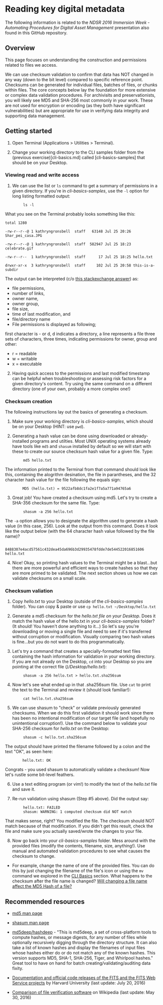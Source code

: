 
# Reading key digital metadata

The following information is related to the _NDSR 2016 Immersion Week - Automating Procedures for Digital Asset Management_ presentation also found in this GitHub repository. 

## Overview

This page focuses on understanding the construction and permissions related to files we access. 

We can use checksum validation to confirm that data has NOT changed in any way (down to the bit level) compared to specific reference point. Checksums can be generated for individual files, batches of files, or chunks within files. The core concepts below lay the foundation for more extensive or complex data validation procedures. For archivisits and preservationists, you will likely see MD5 and SHA-256 most commonly in your work. These are not used for encryption or encoding (as they both have significant vulnerabilities) but are appropriate for use in verifying data integrity and supporting data management. 


## Getting started

1. Open Terminal (Applications > Utilities > Terminal). 

2. Change your working directory to the CLI samples folder from the (previous exercise)[cli-basics.md] called [cli-basics-samples] that should be on your Desktop.

### Viewing read and write access

1. We can use the list or `ls` command to get a summary of permissions in a given directory. If you're in _cli-basics-samples_, use the `-l` option for long listing formatted output:

            ls -l

What you see on the Terminal probably looks something like this:

`total 1280`

`-rw-r--r--@ 1 kathryngronsbell  staff   63148 Jul 25 20:26 Shar_pei_casa.JPG`

`-rw-r--r--@ 1 kathryngronsbell  staff  582947 Jul 25 18:23 celebrate.gif`

`-rw-r--r--  1 kathryngronsbell  staff      17 Jul 25 18:25 hello.txt`

`drwxr-xr-x  3 kathryngronsbell  staff     102 Jul 25 20:58 this-is-a-subdir`

The output can be interpreted (c/o [this stackexchange answer](http://unix.stackexchange.com/a/103118)) as:

- file permissions,
- number of links,
- owner name,
- owner group,
- file size,
- time of last modification, and
- file/directory name
- File permissions is displayed as following;

first character is - or d, d indicates a directory, a line represents a file
three sets of characters, three times, indicating permissions for owner, group and other:
- r = readable
- w = writable
- x = executable

2. Having quick access to the permissions and last modified timestamp can be helpful when troubleshooting or assessing risk factors for a given directory's content. Try using the same command on a different directory (one of your own, probably a more complex one!)


### Checksum creation

The following instructions lay out the basics of generating a checksum. 

1. Make sure your working directory is _cli-basics-samples_, which should be on your Desktop (HINT: use `pwd`).

2. Generating a hash value can be done using downloaded or already-installed programs and utilties. Most UNIX operating systems already have tools like `md5` and `shasum` installed by default so we will start with these to create our source checksum hash value for a given file. Type:

            md5 hello.txt

The information printed to the Terminal from that command should look like this, containing the alogrithm desination, the file in parantheses, and the 32 character hash value for the file following the equals sign:

            MD5 (hello.txt) = 9522afb8dc1fa2e1f7a5a771a94765a6

3. Great job! You have created a checksum using md5. Let's try to create a SHA-356 checksum for the same file. Type:

            shasum -a 256 hello.txt

The `-a` option allows you to designate the algorithm used to generate a hash value (in this case, 256). Look at the output from this command. Does it look like the output below (with the 64 character hash value followed by the file name)?

            8488307e4acd57561c432dea45da696b3d29935478fdde7de544522016851606  hello.txt


4. Nice! Okay, so printing hash values to the Terminal might be a blast...but there are more powerful and efficient ways to create hashes so that they are more primed to be validated. The next section shows us how we can validate checksums on a small scale. 



### Checksum valiation


1. Copy _hello.txt_ to your Desktop (outside of the _cli-basics-samples_ folder). You can copy & paste or use `cp hello.txt ~/Desktop/hello.txt`

2. Generate a md5 checksum for the *hello.txt file on your Desktop*. Does it match the hash value of the hello.txt in your _cli-basics-samples_ folder? (It should! You haven't done anything to it...) So let's say you're downloading or moving a single file and need to see if it's transferred without corruption or modification. Visually comparing two hash values is fine...but you do not want to do this programmatically. 


3. Let's try a command that creates a specially-formatted text files containing the hash information for validation in your working directory. If you are not already on the Desktop, `cd` into your Desktop so you are pointing at the correct file (_)/Desktop/hello.txt_):

            shasum -a 256 hello.txt > hello.txt.sha256sum

4. Now let's see what ended up in that .sha256sum file. Use `cat` to print the text to the Terminal and review it (should look familiar!):

            cat hello.txt.sha256sum

5. We can use shasum to "check" or validate previously generated checksums. When we do this first validation it should work since there has been no intentional modification of our target file (and hopefully no unintentional corruption!). Use the command below to validate your SHA-256 checksum for _hello.txt_ on the Desktop:

            shasum -c hello.txt.sha256sum

The output should have printed the filename followed by a colon and the text "OK", as seen here:

            hello.txt: OK

Congrats - you used shasum to automatically validate a checksum! Now let's rustle some bit-level feathers.

6. Use a text editing program (or vim!) to modify the text of the _hello.txt_ file and save it.

7. Re-run validation using shasum (Step #5 above). Did the output say:

            hello.txt: FAILED
            shasum: WARNING: 1 computed checksum did NOT match

That makes sense, right? You modified the file. The checksum should NOT match because of that modification. If you didn't get this result, check the file and make sure you actually saved/wrote the changes to your file.

8. Now go back into your _cli-basics-samples_ folder. Mess around with the provided files (modify the contents, filename, size, anything!). Use manual and automated validation procedures to see what causes the checksum to change.

- For example, change the name of one of the provided files. You can do this by just changing the filename of the file's icon or using the `mv` command we explored in the [CLI Basics](cli-basics.md) section. What happens to the checksum after the file name is changed? [Will changing a file name affect the MD5 Hash of a file?](http://stackoverflow.com/a/14360831)


## Recommended resources


- [md5 man page](https://www.freebsd.org/cgi/man.cgi?query=md5&sektion=1)

- [shasum man page](http://ss64.com/osx/shasum.html)

- [md5deep/hashdeep](https://github.com/jessek/hashdeep/) - "This is md5deep, a set of cross-platform tools to compute hashes, or message digests, for any number of files while optionally recursively digging through the directory structure. It can also take a list of known hashes and display the filenames of input files whose hashes either do or do not match any of the known hashes. This version supports MD5, SHA-1, SHA-256, Tiger, and Whirlpool hashes." Great tool to have on hand for batch creating/validating/auditing data fixity.

- [Documentation and official code releases of the FITS and the FITS Web Service projects](http://projects.iq.harvard.edu/fits/home) by Harvard University (last update: July 20, 2016)

- [Comparison of file verification software](https://en.wikipedia.org/wiki/Comparison_of_file_verification_software) on Wikipedia (last update: May 30, 2016)


